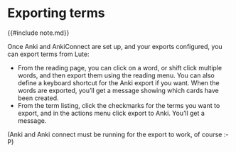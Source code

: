 # Exporting terms

{{#include note.md}}

Once Anki and AnkiConnect are set up, and your exports configured, you can export terms from Lute:

* From the reading page, you can click on a word, or shift click multiple words, and then export them using the reading menu.  You can also define a keyboard shortcut for the Anki export if you want.  When the words are exported, you’ll get a message showing which cards have been created.
* From the term listing, click the checkmarks for the terms you want to export, and in the actions menu click export to Anki. You’ll get a message.

(Anki and Anki connect must be running for the export to work, of course :-P)
